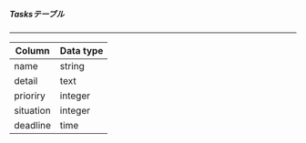 ##### Tasksテーブル
---
| Column | Data type |
| ---- | ---- |
| name | string |
| detail | text |
| prioriry | integer |
| situation | integer |
| deadline | time |
